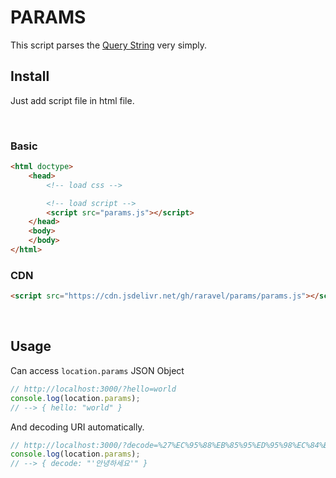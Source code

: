 # PARAMS

This script parses the [Query String](https://en.wikipedia.org/wiki/Query_string) very simply.

## Install

Just add script file in html file.

<br/>

### Basic

```html
<html doctype>
    <head>
        <!-- load css -->

        <!-- load script -->
        <script src="params.js"></script>
    </head>
    <body>
    </body>
</html>
```


### CDN


```html
<script src="https://cdn.jsdelivr.net/gh/raravel/params/params.js"></script>
```

<br/>


## Usage

Can access `location.params` JSON Object

```js
// http://localhost:3000/?hello=world
console.log(location.params);
// --> { hello: "world" }
```

And decoding URI automatically.

```js
// http://localhost:3000/?decode=%27%EC%95%88%EB%85%95%ED%95%98%EC%84%B8%EC%9A%94%27
console.log(location.params);
// --> { decode: "'안녕하세요'" }
